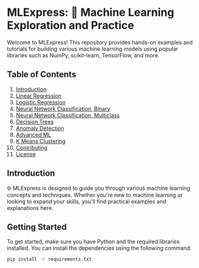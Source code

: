 # MLExpress: 🚀 Machine Learning Exploration and Practice

Welcome to MLExpress! This repository provides hands-on examples and tutorials for building various machine learning models using popular libraries such as NumPy, scikit-learn, TensorFlow, and more. 

## Table of Contents

1. [Introduction](#introduction)
2. [Linear Regression](https://github.com/annaalexandragrigoryan/MLExpress/blob/20dd8287c95bd07e4b66f1989bbfee98dacf511b/LinearRegression.ipynb)
3. [Logistic Regression](https://github.com/annaalexandragrigoryan/MLExpress/blob/20dd8287c95bd07e4b66f1989bbfee98dacf511b/Logistic_Regression.ipynb)
4. [Neural Network Classification, Binary](https://github.com/annaalexandragrigoryan/MLExpress/blob/20dd8287c95bd07e4b66f1989bbfee98dacf511b/NN_for_HandwrittenDigitRecognition.ipynb)
5. [Neural Network Classification, Multiclass](https://github.com/annaalexandragrigoryan/MLExpress/blob/20dd8287c95bd07e4b66f1989bbfee98dacf511b/NN_for_HandwrittenDigitRecognitionMulti.ipynb)
6. [Decision Trees](https://github.com/annaalexandragrigoryan/MLExpress/blob/20dd8287c95bd07e4b66f1989bbfee98dacf511b/DecisionTrees.ipynb)
7. [Anomaly Detection](https://github.com/annaalexandragrigoryan/MLExpress/blob/20dd8287c95bd07e4b66f1989bbfee98dacf511b/Anomaly_Detection.ipynb)
8. [Advanced ML](https://github.com/annaalexandragrigoryan/MLExpress/blob/20dd8287c95bd07e4b66f1989bbfee98dacf511b/AppliedML.ipynb)
9. [K Means Clustering](https://github.com/annaalexandragrigoryan/MLExpress/blob/20dd8287c95bd07e4b66f1989bbfee98dacf511b/KMeansClustering.ipynb)
10. [Contributing](#contributing)
11. [License](#license)

## Introduction

🌐 MLExpress is designed to guide you through various machine learning concepts and techniques. Whether you're new to machine learning or looking to expand your skills, you'll find practical examples and explanations here.

## Getting Started

To get started, make sure you have Python and the required libraries installed. You can install the dependencies using the following command:

```bash
pip install -r requirements.txt

